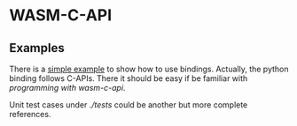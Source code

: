 # WASM-C-API

## Examples

There is a [simple example](./samples/hello_procedural.py) to show how to use bindings. Actually, the python binding follows C-APIs. There it should be easy if be familiar with _programming with wasm-c-api_.

Unit test cases under _./tests_ could be another but more complete references.
